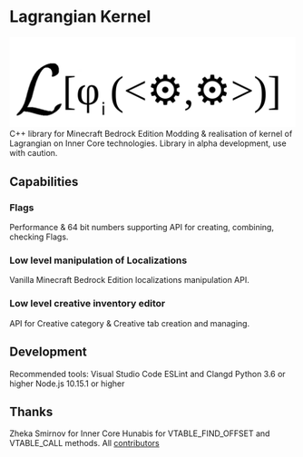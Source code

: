 # Lagrangian Kernel
![Плотность лагранжиана](mod_icon.png "Не имеющая физического смысла плотность лагранжиана")
С++ library for Minecraft Bedrock Edition Modding & realisation of kernel of Lagrangian on Inner Core technologies.
Library in alpha development, use with caution.

## Capabilities
### Flags
Performance & 64 bit numbers supporting API for creating, combining, checking Flags.
### Low level manipulation of Localizations
Vanilla Minecraft Bedrock Edition localizations manipulation API.
### Low level creative inventory editor
API for Creative category & Creative tab creation and managing.
## Development
Recommended tools:
    Visual Studio Code
    ESLint and Clangd
    Python 3.6 or higher
    Node.js 10.15.1 or higher
## Thanks
Zheka Smirnov for Inner Core
Hunabis for VTABLE_FIND_OFFSET and VTABLE_CALL methods.
All [contributors](graphs/contributors)